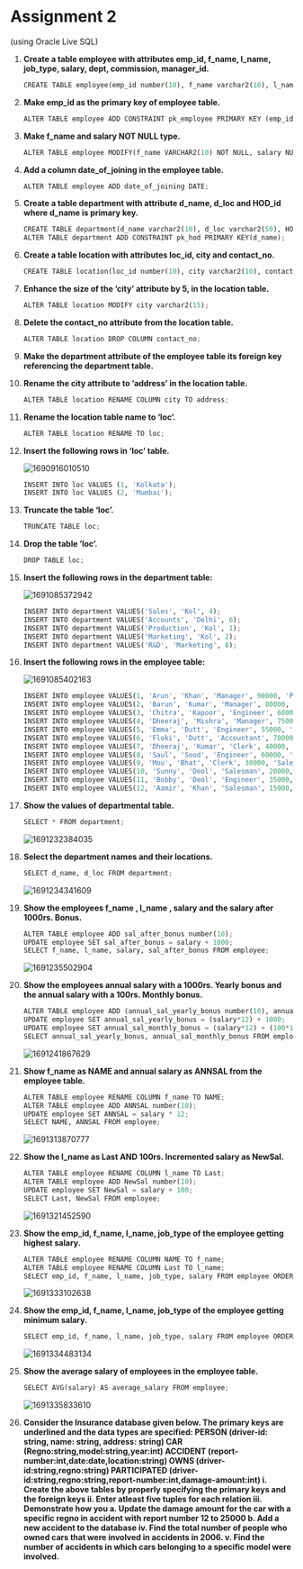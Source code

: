 # Assignment 2

(using Oracle Live SQL)

1. **Create a table employee with attributes emp_id, f_name, l_name, job_type, salary, dept, commission, manager_id.**

   ```python
   CREATE TABLE employee(emp_id number(10), f_name varchar2(10), l_name varchar2(10), job_type varchar2(10), salary number(10), dept varchar2(10), commission number(10), manager_id varchar2(10));
   ```
2. **Make emp_id as the primary key of employee table.**

   ```python
   ALTER TABLE employee ADD CONSTRAINT pk_employee PRIMARY KEY (emp_id);
   ```
3. **Make f_name and salary NOT NULL type.**

   ```python
   ALTER TABLE employee MODIFY(f_name VARCHAR2(10) NOT NULL, salary NUMBER(10) NOT NULL);
   ```
4. **Add a column date_of_joining in the employee table.**

   ```python
   ALTER TABLE employee ADD date_of_joining DATE;
   ```
5. **Create a table department with attribute d_name, d_loc and HOD_id where d_name is primary key.**

   ```python
   CREATE TABLE department(d_name varchar2(10), d_loc varchar2(50), HOD_id number(10));
   ALTER TABLE department ADD CONSTRAINT pk_hod PRIMARY KEY(d_name);
   ```
6. **Create a table location with attributes loc_id, city and contact_no.**

   ```python
   CREATE TABLE location(loc_id number(10), city varchar2(10), contact_no number(10));
   ```
7. **Enhance the size of the ‘city’ attribute by 5, in the location table.**

   ```python
   ALTER TABLE location MODIFY city varchar2(15);
   ```
8. **Delete the contact_no attribute from the location table.**

   ```python
   ALTER TABLE location DROP COLUMN contact_no;
   ```
9. **Make the department attribute of the employee table its foreign key referencing the department table.**
10. **Rename the city attribute to ‘address’ in the location table.**

    ```python
    ALTER TABLE location RENAME COLUMN city TO address;
    ```
11. **Rename the location table name to ‘loc’.**

    ```python
    ALTER TABLE location RENAME TO loc;
    ```
12. **Insert the following rows in ‘loc’ table.**

    ![1690916010510](image/assignment2/1690916010510.png)

    ```python
    INSERT INTO loc VALUES (1, 'Kolkata');
    INSERT INTO loc VALUES (2, 'Mumbai');
    ```
13. **Truncate the table ‘loc’.**

    ```python
    TRUNCATE TABLE loc;
    ```
14. **Drop the table ‘loc’.**

    ```python
    DROP TABLE loc;
    ```
15. **Insert the following rows in the department table:**

    ![1691085372942](image/assignment2/1691085372942.png)

    ```python
    INSERT INTO department VALUES('Sales', 'Kol', 4);
    INSERT INTO department VALUES('Accounts', 'Delhi', 6);
    INSERT INTO department VALUES('Production', 'Kol', 1);
    INSERT INTO department VALUES('Marketing', 'Kol', 2);
    INSERT INTO department VALUES('R&D', 'Marketing', 8);
    ```
16. **Insert the following rows in the employee table:**

    ![1691085402163](image/assignment2/1691085402163.png)

    ```python
    INSERT INTO employee VALUES(1, 'Arun', 'Khan', 'Manager', 90000, 'Production', NULL, NULL, to_date('04-01-1998', 'dd-mm-yyyy'));
    INSERT INTO employee VALUES(2, 'Barun', 'Kumar', 'Manager', 80000, 'Marketing', NULL, NULL, to_date('09-02-1998', 'dd-mm-yyyy'));
    INSERT INTO employee VALUES(3, 'Chitra', 'Kapoor', 'Engineer', 60000, 'Production', NULL, 1, to_date('08-01-1998', 'dd-mm-yyyy'));
    INSERT INTO employee VALUES(4, 'Dheeraj', 'Mishra', 'Manager', 75000, 'Sales', NULL, 4, to_date('27-12-2001', 'dd-mm-yyyy'));
    INSERT INTO employee VALUES(5, 'Emma', 'Dutt', 'Engineer', 55000, 'Production', NULL, 1, to_date('20-03-2002', 'dd-mm-yyyy'));
    INSERT INTO employee VALUES(6, 'Floki', 'Dutt', 'Accountant', 70000, 'Accounts', NULL, NULL, to_date('16-07-2000', 'dd-mm-yyyy'));
    INSERT INTO employee VALUES(7, 'Dheeraj', 'Kumar', 'Clerk', 40000, 'Accounts', NULL, 6, to_date('01-07-2016', 'dd-mm-yyyy'));
    INSERT INTO employee VALUES(8, 'Saul', 'Sood', 'Engineer', 60000, 'R&D', NULL, NULL, to_date('06-09-2014', 'dd-mm-yyyy'));
    INSERT INTO employee VALUES(9, 'Mou', 'Bhat', 'Clerk', 30000, 'Sales', NULL, 4, to_date('08-03-2018', 'dd-mm-yyyy'));
    INSERT INTO employee VALUES(10, 'Sunny', 'Deol', 'Salesman', 20000, 'Marketing', 10000, 2, to_date('31-03-2001', 'dd-mm-yyyy'));
    INSERT INTO employee VALUES(11, 'Bobby', 'Deol', 'Engineer', 35000, 'R&D', NULL, 8, to_date('17-10-2017', 'dd-mm-yyyy'));
    INSERT INTO employee VALUES(12, 'Aamir', 'Khan', 'Salesman', 15000, 'Marketing', 5000, 2, to_date('11-01-2013', 'dd-mm-yyyy'));
    ```
17. **Show the values of departmental table.**

    ```python
    SELECT * FROM department;
    ```
    ![1691232384035](image/assignment2/1691232384035.png)
18. **Select the department names and their locations.**

    ```python
    SELECT d_name, d_loc FROM department;
    ```
    ![1691234341609](image/assignment2/1691234341609.png)
19. **Show the employees f_name , l_name , salary and the salary after 1000rs. Bonus.**

    ```python
    ALTER TABLE employee ADD sal_after_bonus number(10);
    UPDATE employee SET sal_after_bonus = salary + 1000;
    SELECT f_name, l_name, salary, sal_after_bonus FROM employee;
    ```
    ![1691235502904](image/assignment2/1691235502904.png)
20. **Show the employees annual salary with a 1000rs. Yearly bonus and the annual salary with a 100rs. Monthly bonus.**

    ```python
    ALTER TABLE employee ADD (annual_sal_yearly_bonus number(10), annual_sal_monthly_bonus number(10));
    UPDATE employee SET annual_sal_yearly_bonus = (salary*12) + 1000;
    UPDATE employee SET annual_sal_monthly_bonus = (salary*12) + (100*12);
    SELECT annual_sal_yearly_bonus, annual_sal_monthly_bonus FROM employee;
    ```
    ![1691241867629](image/assignment2/1691241867629.png)
21. **Show f_name as NAME and annual salary as ANNSAL from the employee table.**

    ```python
    ALTER TABLE employee RENAME COLUMN f_name TO NAME;
    ALTER TABLE employee ADD ANNSAL number(10);
    UPDATE employee SET ANNSAL = salary * 12;
    SELECT NAME, ANNSAL FROM employee;
    ```
    ![1691313870777](image/assignment2/1691313870777.png)
22. **Show the l_name as Last AND 100rs. Incremented salary as NewSal.**

    ```python
    ALTER TABLE employee RENAME COLUMN l_name TO Last;
    ALTER TABLE employee ADD NewSal number(10);
    UPDATE employee SET NewSal = salary + 100;
    SELECT Last, NewSal FROM employee;
    ```
    ![1691321452590](image/assignment2/1691321452590.png)
23. **Show the emp_id, f_name, l_name, job_type of the employee getting highest salary.**

    ```python
    ALTER TABLE employee RENAME COLUMN NAME TO f_name;
    ALTER TABLE employee RENAME COLUMN Last TO l_name;
    SELECT emp_id, f_name, l_name, job_type, salary FROM employee ORDER BY salary DESC FETCH FIRST 1 ROW ONLY;
    ```
    ![1691333102638](image/assignment2/1691333102638.png)
24. **Show the emp_id, f_name, l_name, job_type of the employee getting minimum salary.**

    ```python
    SELECT emp_id, f_name, l_name, job_type, salary FROM employee ORDER BY salary FETCH FIRST 1 ROW ONLY;
    ```
    ![1691334483134](image/assignment2/1691334483134.png)
25. **Show the average salary of employees in the employee table.**

    ```python
    SELECT AVG(salary) AS average_salary FROM employee;
    ```
    ![1691335833610](image/assignment2/1691335833610.png)
26. **Consider the Insurance database given below. The primary keys are underlined and the data types are specified:
    PERSON (driver-id: string, name: string, address: string) CAR (Regno:string,model:string,year:int)
    ACCIDENT (report-number:int,date:date,location:string) OWNS (driver-id:string,regno:string)
    PARTICIPATED (driver-id:string,regno:string,report-number:int,damage-amount:int)
    i. Create the above tables by properly specifying the primary keys and the foreign keys
    ii. Enter atleast five tuples for each relation
    iii. Demonstrate how you a. Update the damage amount for the car with a specific regno in accident with report number 12 to 25000 b. Add a new accident to the database
    iv. Find the total number of people who owned cars that were involved in accidents in 2006.
    v. Find the number of accidents in which cars belonging to a specific model were involved.**
